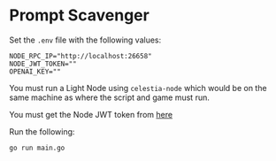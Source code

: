 # Prompt Scavenger

Set the `.env` file with the following values:

```.env
NODE_RPC_IP="http://localhost:26658"
NODE_JWT_TOKEN=""
OPENAI_KEY=""
```

You must run a Light Node using `celestia-node` which would be on the same machine as where the script and game must run.

You must get the Node JWT token from [here](https://docs.celestia.org/developers/gateway-api-tutorial/#curl-guide)

Run the following:

```sh
go run main.go
```
